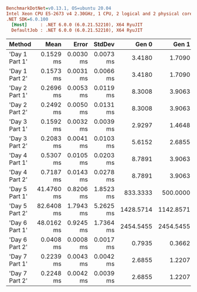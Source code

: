 ``` ini

BenchmarkDotNet=v0.13.1, OS=ubuntu 20.04
Intel Xeon CPU E5-2673 v4 2.30GHz, 1 CPU, 2 logical and 2 physical cores
.NET SDK=6.0.100
  [Host]     : .NET 6.0.0 (6.0.21.52210), X64 RyuJIT
  DefaultJob : .NET 6.0.0 (6.0.21.52210), X64 RyuJIT


```
|         Method |       Mean |     Error |    StdDev |     Gen 0 |     Gen 1 |     Gen 2 | Allocated |
|--------------- |-----------:|----------:|----------:|----------:|----------:|----------:|----------:|
| &#39;Day 1 Part 1&#39; |  0.1529 ms | 0.0030 ms | 0.0073 ms |    3.4180 |    1.7090 |         - |     89 KB |
| &#39;Day 1 Part 2&#39; |  0.1573 ms | 0.0031 ms | 0.0066 ms |    3.4180 |    1.7090 |         - |     89 KB |
| &#39;Day 2 Part 1&#39; |  0.2696 ms | 0.0053 ms | 0.0119 ms |    8.3008 |    3.9063 |         - |    216 KB |
| &#39;Day 2 Part 2&#39; |  0.2492 ms | 0.0050 ms | 0.0131 ms |    8.3008 |    3.9063 |         - |    224 KB |
| &#39;Day 3 Part 1&#39; |  0.1592 ms | 0.0032 ms | 0.0039 ms |    2.9297 |    1.4648 |         - |     75 KB |
| &#39;Day 3 Part 2&#39; |  0.2083 ms | 0.0041 ms | 0.0103 ms |    5.6152 |    2.6855 |         - |    146 KB |
| &#39;Day 4 Part 1&#39; |  0.5307 ms | 0.0105 ms | 0.0203 ms |    8.7891 |    3.9063 |         - |    244 KB |
| &#39;Day 4 Part 2&#39; |  0.7187 ms | 0.0143 ms | 0.0278 ms |    8.7891 |    3.9063 |         - |    244 KB |
| &#39;Day 5 Part 1&#39; | 41.4760 ms | 0.8206 ms | 1.8523 ms |  833.3333 |  500.0000 |  416.6667 | 19,839 KB |
| &#39;Day 5 Part 2&#39; | 82.6408 ms | 1.7943 ms | 5.2625 ms | 1428.5714 | 1142.8571 | 1000.0000 | 33,073 KB |
| &#39;Day 6 Part 1&#39; | 48.0162 ms | 0.9245 ms | 1.7364 ms | 2454.5455 | 2454.5455 | 2000.0000 | 26,910 KB |
| &#39;Day 6 Part 2&#39; |  0.0408 ms | 0.0008 ms | 0.0017 ms |    0.7935 |    0.3662 |         - |     21 KB |
| &#39;Day 7 Part 1&#39; |  0.2239 ms | 0.0043 ms | 0.0042 ms |    2.6855 |    1.2207 |         - |     69 KB |
| &#39;Day 7 Part 2&#39; |  0.2248 ms | 0.0042 ms | 0.0039 ms |    2.6855 |    1.2207 |         - |     69 KB |
